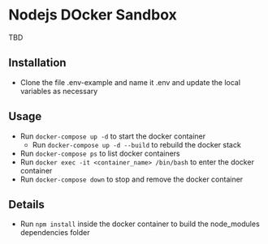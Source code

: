 # Nodejs DOcker Sandbox

TBD
  
## Installation
* Clone the file .env-example and name it .env and update the local variables as necessary

## Usage
* Run `docker-compose up -d` to start the docker container
  * Run `docker-compose up -d --build` to rebuild the docker stack
* Run `docker-compose ps` to list docker containers
* Run `docker exec -it <container_name> /bin/bash` to enter the docker container
* Run `docker-compose down` to stop and remove the docker container

## Details
* Run `npm install` inside the docker container to build the node_modules dependencies folder